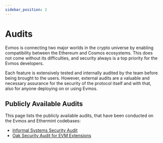 ```yaml
---
sidebar_position: 2
---
```


# Audits

Evmos is connecting two major worlds in the crypto universe by enabling
compatibility between the Ethereum and Cosmos ecosystems.
This does not come without its difficulties, and security always
is a top priority for the Evmos developers.

Each feature is extensively tested and internally audited by the team
before being brought to the users.
However, external audits are a valuable and necessary assurance for the
security of the protocol itself and with that,
also for anyone deploying on or using Evmos.

## Publicly Available Audits

This page lists the publicly available audits,
that have been conducted on the Evmos and Ethermint codebases:

- [Informal Systems Security Audit](https://github.com/informalsystems/audits/blob/main/Evmos2021Q4/informal-evmos-report-2021q4.pdf)
- [Oak Security Audit for EVM Extensions](https://github.com/oak-security/audit-reports/blob/master/Evmos/2023-07-08%20Audit%20Report%20-%20Evmos%20EVM%20Extensions%20v1.0.pdf)
